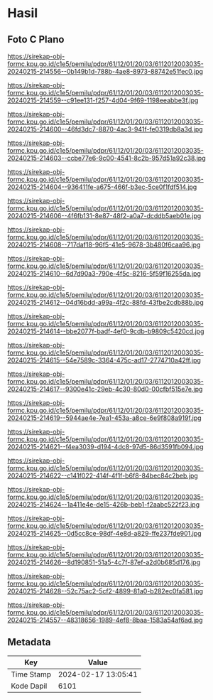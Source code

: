 # Hasil

## Foto C Plano

https://sirekap-obj-formc.kpu.go.id/c1e5/pemilu/pdpr/61/12/01/20/03/6112012003035-20240215-214556--0b149b1d-788b-4ae8-8973-88742e51fec0.jpg

https://sirekap-obj-formc.kpu.go.id/c1e5/pemilu/pdpr/61/12/01/20/03/6112012003035-20240215-214559--c91ee131-f257-4d04-9f69-1198eeabbe3f.jpg

https://sirekap-obj-formc.kpu.go.id/c1e5/pemilu/pdpr/61/12/01/20/03/6112012003035-20240215-214600--46fd3dc7-8870-4ac3-941f-fe0319db8a3d.jpg

https://sirekap-obj-formc.kpu.go.id/c1e5/pemilu/pdpr/61/12/01/20/03/6112012003035-20240215-214603--ccbe77e6-9c00-4541-8c2b-957d51a92c38.jpg

https://sirekap-obj-formc.kpu.go.id/c1e5/pemilu/pdpr/61/12/01/20/03/6112012003035-20240215-214604--936411fe-a675-466f-b3ec-5ce0f1fdf514.jpg

https://sirekap-obj-formc.kpu.go.id/c1e5/pemilu/pdpr/61/12/01/20/03/6112012003035-20240215-214606--4f6fb131-8e87-48f2-a0a7-dcddb5aeb01e.jpg

https://sirekap-obj-formc.kpu.go.id/c1e5/pemilu/pdpr/61/12/01/20/03/6112012003035-20240215-214608--717daf18-96f5-41e5-9678-3b480f6caa96.jpg

https://sirekap-obj-formc.kpu.go.id/c1e5/pemilu/pdpr/61/12/01/20/03/6112012003035-20240215-214610--6d7d90a3-790e-4f5c-8216-5f59f16255da.jpg

https://sirekap-obj-formc.kpu.go.id/c1e5/pemilu/pdpr/61/12/01/20/03/6112012003035-20240215-214612--04d16bdd-a99a-4f2c-88fd-43fbe2cdb88b.jpg

https://sirekap-obj-formc.kpu.go.id/c1e5/pemilu/pdpr/61/12/01/20/03/6112012003035-20240215-214614--bbe2077f-badf-4ef0-9cdb-b9809c5420cd.jpg

https://sirekap-obj-formc.kpu.go.id/c1e5/pemilu/pdpr/61/12/01/20/03/6112012003035-20240215-214615--54e7589c-3364-475c-ad17-2774710a42ff.jpg

https://sirekap-obj-formc.kpu.go.id/c1e5/pemilu/pdpr/61/12/01/20/03/6112012003035-20240215-214617--9300e41c-29eb-4c30-80d0-00cfbf515e7e.jpg

https://sirekap-obj-formc.kpu.go.id/c1e5/pemilu/pdpr/61/12/01/20/03/6112012003035-20240215-214619--5944ae4e-7ea1-453a-a8ce-6e9f808a919f.jpg

https://sirekap-obj-formc.kpu.go.id/c1e5/pemilu/pdpr/61/12/01/20/03/6112012003035-20240215-214621--f4ea3039-d194-4dc8-97d5-86d3591fb094.jpg

https://sirekap-obj-formc.kpu.go.id/c1e5/pemilu/pdpr/61/12/01/20/03/6112012003035-20240215-214622--c141f022-414f-4f1f-b6f8-84bec84c2beb.jpg

https://sirekap-obj-formc.kpu.go.id/c1e5/pemilu/pdpr/61/12/01/20/03/6112012003035-20240215-214624--1a411e4e-de15-426b-beb1-f2aabc522f23.jpg

https://sirekap-obj-formc.kpu.go.id/c1e5/pemilu/pdpr/61/12/01/20/03/6112012003035-20240215-214625--0d5cc8ce-98df-4e8d-a829-ffe237fde901.jpg

https://sirekap-obj-formc.kpu.go.id/c1e5/pemilu/pdpr/61/12/01/20/03/6112012003035-20240215-214626--8d190851-51a5-4c7f-87ef-a2d0b685d176.jpg

https://sirekap-obj-formc.kpu.go.id/c1e5/pemilu/pdpr/61/12/01/20/03/6112012003035-20240215-214628--52c75ac2-5cf2-4899-81a0-b282ec0fa581.jpg

https://sirekap-obj-formc.kpu.go.id/c1e5/pemilu/pdpr/61/12/01/20/03/6112012003035-20240215-214557--48318656-1989-4ef8-8baa-1583a54af6ad.jpg


## Metadata

| Key        | Value               |
| ---------- | ------------------- |
| Time Stamp | 2024-02-17 13:05:41 |
| Kode Dapil | 6101                |



